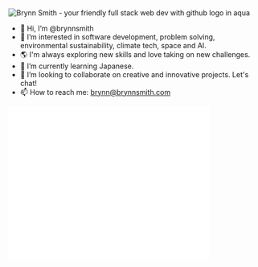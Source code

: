 <img align="center" src="https://brynnsmith.com/images/github-header.png" alt="Brynn Smith - your friendly full stack web dev with github logo in aqua">

- 👋 Hi, I’m @brynnsmith
- 👀 I’m interested in software development, problem solving, environmental sustainability, climate tech, space and AI. 
- 🌎 I'm always exploring new skills and love taking on new challenges.
- 🌱 I’m currently learning Japanese.
- 💞️ I’m looking to collaborate on creative and innovative projects. Let's chat!
- 📫 How to reach me: brynn@brynnsmith.com


<img align="center" src="/github-metrics.svg" alt="Metrics" width="400">

<!---
brynnsmith/brynnsmith is a ✨ special ✨ repository because its `README.md` (this file) appears on your GitHub profile.
You can click the Preview link to take a look at your changes.
--->
